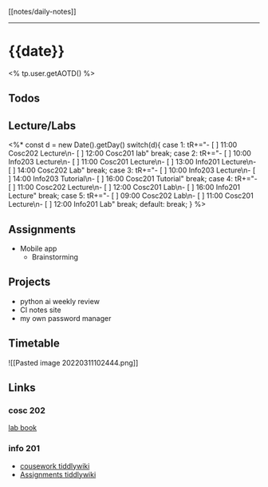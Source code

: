 [[notes/daily-notes]]

---

# {{date}}

<% tp.user.getAOTD() %>

## Todos

## Lecture/Labs

<%*
const d = new Date().getDay()
switch(d){
case 1:
tR+="- [ ] 11:00 Cosc202 Lecture\n- [ ] 12:00 Cosc201 lab"
break;
case 2:
tR+="- [ ] 10:00 Info203 Lecture\n- [ ] 11:00 Cosc201 Lecture\n- [ ] 13:00 Info201 Lecture\n- [ ] 14:00 Cosc202 Lab"
break;
case 3:
tR+="- [ ] 10:00 Info203 Lecture\n- [ ] 14:00 Info203 Tutorial\n- [ ] 16:00 Cosc201 Tutorial"
break;
case 4:
tR+="- [ ] 11:00 Cosc202 Lecture\n- [ ] 12:00 Cosc201 Lab\n- [ ] 16:00 Info201 Lecture"
break;
case 5:
tR+="- [ ] 09:00 Cosc202 Lab\n- [ ] 11:00 Cosc201 Lecture\n- [ ] 12:00 Info201 Lab"
break;
default:
break;
}
%>

## Assignments
- Mobile app
	- Brainstorming

## Projects
- python ai weekly review
- CI notes site
- my own password manager

## Timetable

![[Pasted image 20220311102444.png]]

## Links

### cosc 202

[lab book](https://cosc202.cspages.otago.ac.nz/lab-book/COSC202LabBook.pdf)

### info 201

- [cousework tiddlywiki](https://isgb.otago.ac.nz/infosci/INFO201/labs_release/raw/master/output/info201_labs.html#)
- [Assignments tiddlywiki](https://isgb.otago.ac.nz/info201/shared/assignments_release/raw/master/output/INFO201_Assignments.html)